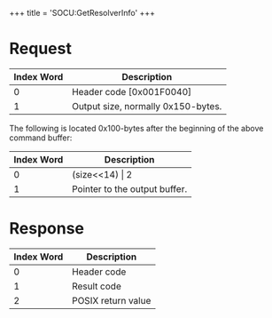 +++
title = 'SOCU:GetResolverInfo'
+++

# Request

| Index Word | Description                        |
|------------|------------------------------------|
| 0          | Header code \[0x001F0040\]         |
| 1          | Output size, normally 0x150-bytes. |

The following is located 0x100-bytes after the beginning of the above
command buffer:

| Index Word | Description                   |
|------------|-------------------------------|
| 0          | (size\<\<14) \| 2             |
| 1          | Pointer to the output buffer. |

# Response

| Index Word | Description        |
|------------|--------------------|
| 0          | Header code        |
| 1          | Result code        |
| 2          | POSIX return value |
